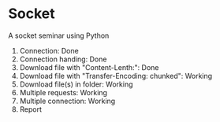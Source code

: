 # Socket
A socket seminar using Python

1. Connection:                                         Done
2. Connection handing:                                 Done
3. Download file with "Content-Lenth:":                Done
4. Download file with "Transfer-Encoding: chunked":    Working
5. Download file(s) in folder:                         Working
6. Multiple requests:                                  Working
7. Multiple connection:                                Working
8. Report
